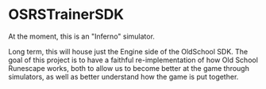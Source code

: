 # OSRSTrainerSDK

At the moment, this is an "Inferno" simulator. 

Long term, this will house just the Engine side of the OldSchool SDK. The goal of this project is to have a faithful re-implementation of how Old School Runescape works, both to allow us to become better at the game through simulators, as well as better understand how the game is put together.
